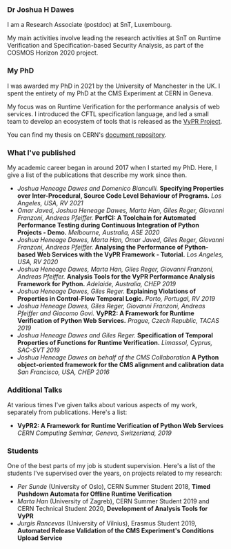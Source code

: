 ### Dr Joshua H Dawes

I am a Research Associate (postdoc) at SnT, Luxembourg.

My main activities involve leading the research activities at SnT on Runtime Verification and Specification-based Security Analysis, as part of the COSMOS Horizon 2020 project.

### My PhD

I was awarded my PhD in 2021 by the University of Manchester in the UK.  I spent the entirety of my PhD at the CMS Experiment at CERN in Geneva.

My focus was on Runtime Verification for the performance analysis of web services.  I introduced the CFTL specification language, and led a small team to develop an ecosystem of tools that is released as the [VyPR Project](http://pyvypr.github.io/home/).

You can find my thesis on CERN's [document repository](https://cds.cern.ch/record/2766727?ln=en).

### What I've published

My academic career began in around 2017 when I started my PhD.  Here, I give a list of the publications that describe my work since then.

* *Joshua Heneage Dawes and Domenico Bianculli.* **Specifying Properties over Inter-Procedural, Source Code Level Behaviour of Programs.** *Los Angeles, USA, RV 2021*
* *Omar Javed, Joshua Heneage Dawes, Marta Han, Giles Reger, Giovanni Franzoni, Andreas Pfeiffer.* **PerfCI: A Toolchain for Automated Performance Testing during Continuous Integration of Python Projects - Demo.** *Melbourne, Australia, ASE 2020*
* *Joshua Heneage Dawes, Marta Han, Omar Javed, Giles Reger, Giovanni Franzoni, Andreas Pfeiffer.* **Analysing the Performance of Python-based Web Services with the VyPR Framework - Tutorial.** *Los Angeles, USA, RV 2020*
* *Joshua Heneage Dawes, Marta Han, Giles Reger, Giovanni Franzoni, Andreas Pfeiffer.* **Analysis Tools for the VyPR Performance Analysis Framework for Python.** *Adelaide, Australia, CHEP 2019*
* *Joshua Heneage Dawes, Giles Reger.* **Explaining Violations of Properties in Control-Flow Temporal Logic.** *Porto, Portugal, RV 2019*
* *Joshua Heneage Dawes, Giles Reger, Giovanni Franzoni, Andreas Pfeiffer and Giacomo Govi.* **VyPR2: A Framework for Runtime Verification of Python Web Services.** *Prague, Czech Republic, TACAS 2019*
* *Joshua Heneage Dawes and Giles Reger.* **Specification of Temporal Properties of Functions for Runtime Verification.** *Limassol, Cyprus, SAC-SVT 2019*
* *Joshua Heneage Dawes on behalf of the CMS Collaboration* **A Python object-oriented framework for the CMS alignment and calibration data** *San Francisco, USA, CHEP 2016*

### Additional Talks

At various times I've given talks about various aspects of my work, separately from publications.  Here's a list:
* **VyPR2: A Framework for Runtime Verification of Python Web Services** *CERN Computing Seminar, Geneva, Switzerland, 2019*

### Students

One of the best parts of my job is student supervision.  Here's a list of the students I've supervised over the years, on projects related to my research:
* *Per Sunde* (University of Oslo), CERN Summer Student 2018, **Timed Pushdown Automata for Offline Runtime Verification**
* *Marta Han* (University of Zagreb), CERN Summer Student 2019 and CERN Technical Student 2020, **Development of Analysis Tools for VyPR**
* *Jurgis Rancevas* (University of Vilnius), Erasmus Student 2019, **Automated Release Validation of the CMS Experiment's Conditions Upload Service**
